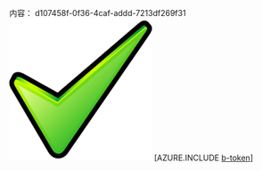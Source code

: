 内容： d107458f-0f36-4caf-addd-7213df269f31![图像](637ba89e-70b7-4ab1-8211-182c0d1082f6.png)
[AZURE.INCLUDE [b-token](0ebd2058-d84f-4b54-be84-8d00a6714a7e.md)]
